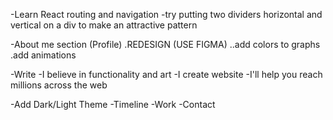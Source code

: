 -Learn React routing and navigation
-try putting two dividers horizontal and vertical on a div to make an attractive pattern

-About me section (Profile)
.REDESIGN (USE FIGMA)
..add colors to graphs
.add animations

-Write
-I believe in functionality and art
-I create website
-I'll help you reach millions across the web

-Add Dark/Light Theme
-Timeline
-Work
-Contact

